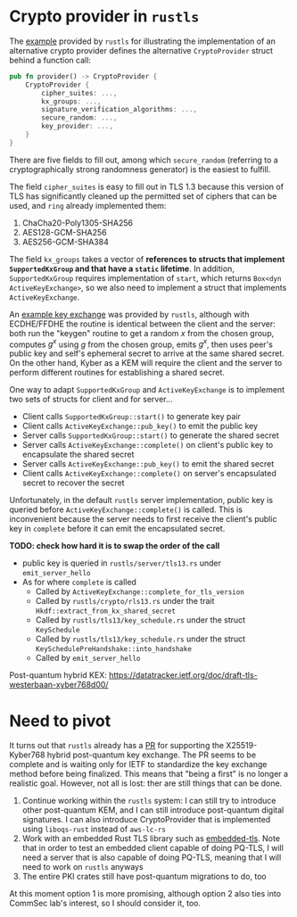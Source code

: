 # Crypto provider in `rustls`
The [example](https://github.com/rustls/rustls/blob/main/provider-example/src/lib.rs) provided by `rustls` for illustrating the implementation of an alternative crypto provider defines the alternative `CryptoProvider` struct behind a function call:

```rust
pub fn provider() -> CryptoProvider {
    CryptoProvider {
        cipher_suites: ...,
        kx_groups: ...,
        signature_verification_algorithms: ...,
        secure_random: ...,
        key_provider: ...,
    }
}
```

There are five fields to fill out, among which `secure_random` (referring to a cryptographically strong randomness generator) is the easiest to fulfill.

The field `cipher_suites` is easy to fill out in TLS 1.3 because this version of TLS has significantly cleaned up the permitted set of ciphers that can be used, and `ring` already implemented them:
1. ChaCha20-Poly1305-SHA256
2. AES128-GCM-SHA256
3. AES256-GCM-SHA384

The field `kx_groups` takes a vector of **references to structs that implement `SupportedKxGroup` and that have a `static` lifetime**. In addition, `SupportedKxGroup` requires implementation of `start`, which returns `Box<dyn ActiveKeyExchange>`, so we also need to implement a struct that implements `ActiveKeyExchange`.

An [example key exchange](https://github.com/rustls/rustls/blob/main/provider-example/src/kx.rs) was provided by `rustls`, although with ECDHE/FFDHE the routine is identical between the client and the server: both run the "keygen" routine to get a random $x$ from the chosen group, computes $g^x$ using $g$ from the chosen group, emits $g^x$, then uses peer's public key and self's ephemeral secret to arrive at the same shared secret. On the other hand, Kyber as a KEM will require the client and the server to perform different routines for establishing a shared secret.

One way to adapt `SupportedKxGroup` and `ActiveKeyExchange` is to implement two sets of structs for client and for server...

- Client calls `SupportedKxGroup::start()` to generate key pair
- Client calls `ActiveKeyExchange::pub_key()` to emit the public key
- Server calls `SupportedKxGroup::start()` to generate the shared secret
- Server calls `ActiveKeyExchange::complete()` on client's public key to encapsulate the shared secret
- Server calls `ActiveKeyExchange::pub_key()` to emit the shared secret
- Client calls `ActiveKeyExchange::complete()` on server's encapsulated secret to recover the secret

Unfortunately, in the default `rustls` server implementation, public key is queried before `ActiveKeyExchange::complete()` is called. This is inconvenient because the server needs to first receive the client's public key in `complete` before it can emit the encapsulated secret.

**TODO: check how hard it is to swap the order of the call**
- public key is queried in `rustls/server/tls13.rs` under `emit_server_hello`
- As for where `complete` is called
    - Called by `ActiveKeyExchange::complete_for_tls_version`
    - Called by `rustls/crypto/rls13.rs` under the trait `Hkdf::extract_from_kx_shared_secret`
    - Called by `rustls/tls13/key_schedule.rs` under the struct `KeySchedule`
    - Called by `rustls/tls13/key_schedule.rs` under the struct `KeySchedulePreHandshake::into_handshake`
    - Called by `emit_server_hello`

Post-quantum hybrid KEX: https://datatracker.ietf.org/doc/draft-tls-westerbaan-xyber768d00/

# Need to pivot
It turns out that `rustls` already has a [PR](https://github.com/rustls/rustls/pull/1785) for supporting the X25519-Kyber768 hybrid post-quantum key exchange. The PR seems to be complete and is waiting only for IETF to standardize the key exchange method before being finalized. This means that "being a first" is no longer a realistic goal. However, not all is lost: ther are still things that can be done.

1. Continue working within the `rustls` system: I can still try to introduce other post-quantum KEM, and I can still introduce post-quantum digital signatures. I can also introduce CryptoProvider that is implemented using `liboqs-rust` instead of `aws-lc-rs`
2. Work with an embedded Rust TLS library such as [embedded-tls](https://github.com/drogue-iot/embedded-tls). Note that in order to test an embedded client capable of doing PQ-TLS, I will need a server that is also capable of doing PQ-TLS, meaning that I will need to work on `rustls` anyways
3. The entire PKI crates still have post-quantum migrations to do, too

At this moment option 1 is more promising, although option 2 also ties into CommSec lab's interest, so I should consider it, too.